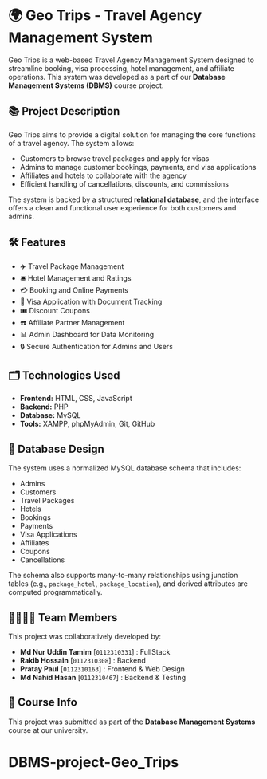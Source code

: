 
# 🌍 Geo Trips - Travel Agency Management System

Geo Trips is a web-based Travel Agency Management System designed to streamline booking, visa processing, hotel management, and affiliate operations. This system was developed as a part of our **Database Management Systems (DBMS)** course project.

## 📚 Project Description

Geo Trips aims to provide a digital solution for managing the core functions of a travel agency. The system allows:

- Customers to browse travel packages and apply for visas
- Admins to manage customer bookings, payments, and visa applications
- Affiliates and hotels to collaborate with the agency
- Efficient handling of cancellations, discounts, and commissions

The system is backed by a structured **relational database**, and the interface offers a clean and functional user experience for both customers and admins.

## 🛠️ Features

- ✈️ Travel Package Management  
- 🛎️ Hotel Management and Ratings  
- 💳 Booking and Online Payments  
- 🧾 Visa Application with Document Tracking  
- 🎟️ Discount Coupons  
- ☎️ Affiliate Partner Management  
- 📊 Admin Dashboard for Data Monitoring  
- 🔒 Secure Authentication for Admins and Users  

## 🗂️ Technologies Used

- **Frontend:** HTML, CSS, JavaScript  
- **Backend:** PHP  
- **Database:** MySQL  
- **Tools:** XAMPP, phpMyAdmin, Git, GitHub  

## 🧩 Database Design

The system uses a normalized MySQL database schema that includes:

- Admins  
- Customers  
- Travel Packages  
- Hotels  
- Bookings  
- Payments  
- Visa Applications  
- Affiliates  
- Coupons  
- Cancellations  

The schema also supports many-to-many relationships using junction tables (e.g., `package_hotel`, `package_location`), and derived attributes are computed programmatically.

## 👨‍👩‍👧‍👦 Team Members

This project was collaboratively developed by:

- **Md Nur Uddin Tamim** [`0112310331`]  : FullStack
- **Rakib Hossain** [`0112310308`]   : Backend
- **Pratay Paul** [`0112310163`]  : Frontend & Web Design
- **Md Nahid Hasan** [`0112310467`]   : Backend & Testing

## 📌 Course Info

This project was submitted as part of the **Database Management Systems** course at our university.


# DBMS-project-Geo_Trips

